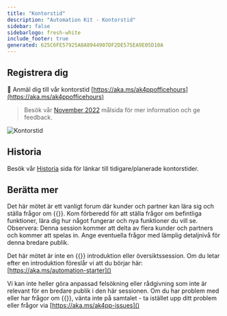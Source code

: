 ```yaml
---
title: "Kontorstid"
description: "Automation Kit - Kontorstid"
sidebar: false
sidebarlogo: fresh-white
include_footer: true
generated: 625C6FE57925A8A8944907DF2DE575EA9E05D10A
---
```


## Registrera dig

<g-emoji class="g-emoji" alias="calendar" fallback-src="https://github.githubassets.com/images/icons/emoji/unicode/1f4c6.png">📆</g-emoji> Anmäl dig till vår kontorstid [https://aka.ms/ak4ppofficehours](https://aka.ms/ak4ppofficehours)

> Besök vår [November 2022](/sv/office-hours/november-2022) målsida för mer information och ge feedback.

![Kontorstid](/images/office-hours.png)

## Historia

Besök vår [Historia](/sv/office-hours/history) sida för länkar till tidigare/planerade kontorstider.

## Berätta mer

Det här mötet är ett vanligt forum där kunder och partner kan lära sig och ställa frågor om {{<product-name>}}. Kom förberedd för att ställa frågor om befintliga funktioner, lära dig hur något fungerar och nya funktioner du vill se. Observera: Denna session kommer att delta av flera kunder och partners och kommer att spelas in. Ange eventuella frågor med lämplig detaljnivå för denna bredare publik.

Det här mötet är inte en {{<product-name>}} introduktion eller översiktssession. Om du letar efter en introduktion föreslår vi att du börjar här: [https://aka.ms/automation-starter]()

Vi kan inte heller göra anpassad felsökning eller rådgivning som inte är relevant för en bredare publik i den här sessionen. Om du har problem med eller har frågor om {{<product-name>}}, vänta inte på samtalet - ta istället upp ditt problem eller frågor via [https://aka.ms/ak4pp-issues]()

